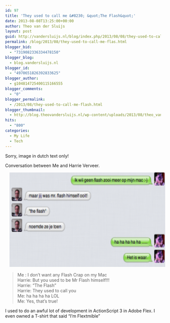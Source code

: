 ```yaml
---
id: 97
title: 'They used to call me &#8230; &quot;The Flash&quot;'
date: 2013-08-08T13:25:00+00:00
author: Theo van der Sluijs
layout: post
guid: http://vandersluijs.nl/blog/index.php/2013/08/08/they-used-to-call-me-flas/
permalink: /blog/2013/08/they-used-to-call-me-flas.html
blogger_bid:
  - "7319082336334478150"
blogger_blog:
  - blog.vandersluijs.nl
blogger_id:
  - "4970651826392833625"
blogger_author:
  - g104814725400115166555
blogger_comments:
  - "0"
blogger_permalink:
  - /2013/08/they-used-to-call-me-flash.html
blogger_thumbnail:
  - http://blog.theovandersluijs.nl/wp-content/uploads/2013/08/theo_van_der_sluijs_the_flash-300x143.png
hits:
  - "800"
categories:
  - My Life
  - Tech
---
```

Sorry, image in dutch text only!

Conversation between Me and Harrie Verveer.

<div style="clear: both; text-align: center;">
  <a href="/images/2013/08/theo_van_der_sluijs_the_flash.png" style="margin-left: 1em; margin-right: 1em;"><img border="0" height="305" src="/images/2013/08/theo_van_der_sluijs_the_flash-300x143.png" width="640" /></a>
</div>

<div style="clear: both; text-align: center;">
</div>

> Me : I don&#8217;t want any Flash Crap on my Mac  
> Harrie: But you used to be Mr Flash himself!!!  
> Harrie: &#8220;The Flash&#8221;  
> Harrie: They used to call you  
> Me: ha ha ha ha LOL  
> Me: Yes, that&#8217;s true!

I used to do an awful lot of development in ActionScript 3 in Adobe Flex. I even owned a T-shirt that said &#8220;I&#8217;m Flextmible&#8221;